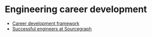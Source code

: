 # Engineering career development

- [Career development framework](./framework.md)
- [Successful engineers at Sourcegraph](./successful-engineers.md)
